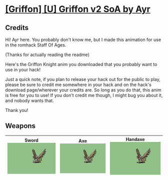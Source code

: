 # [\[Griffon\] \[U\] Griffon v2 SoA by Ayr](./)
## Credits

Hi! Ayr here. You probably don't know me, but I made this animation for use in the romhack Staff Of Ages.

(Thanks for actually reading the readme)

Here's the Griffon Knight anim you downloaded that you probably want to use in your hack!
 
Just a quick note, if you plan to release your hack out for the public to play, please be sure to credit me somewhere in your hack and on the hack's download page/wherever your credits are. So long as you do that, this anim is free for you to use! If you don't credit me though, I might bug you about it, and nobody wants that.

Thank you!

## Weapons

| <b>Sword</b><br/><img alt="Sword animation" src="./1.%20Sword/Sword.gif"/> | <b>Axe</b><br/><img alt="Axe animation" src="./3.%20Axe/Axe.gif"/> | <b>Handaxe</b><br/><img alt="Handaxe animation" src="./4.%20Handaxe/Handaxe.gif"/> |
| :---: | :---: | :---: |
